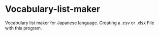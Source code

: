 # Vocabulary-list-maker
Vocabulary list maker for Japanese language.
Creating a .csv or .xlsx File with this program.

